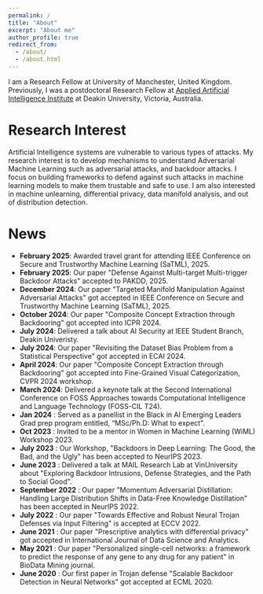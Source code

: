 ```yaml
---
permalink: /
title: "About"
excerpt: "About me"
author_profile: true
redirect_from: 
  - /about/
  - /about.html
---
```


I am a Research Fellow at University of Manchester, United Kingdom. Previously, I was a postdoctoral Research Fellow at [Applied Artificial Intelligence Institute](https://a2i2.deakin.edu.au/) at Deakin University, Victoria, Australia.

Research Interest
======
Artificial Intelligence systems are vulnerable to various types of attacks. My research interest is to develop mechanisms to understand Adversarial Machine Learning such as adversarial attacks, and backdoor attacks. I focus on building frameworks to defend against such attacks in machine learning models to make them trustable and safe to use. I am also interested in machine unlearning, differential privacy, data manifold analysis, and out of distribution detection. 

News
======
- **February 2025**: Awarded travel grant for attending IEEE Conference on Secure and Trustworthy Machine Learning (SaTML), 2025.
- **February 2025**: Our paper "Defense Against Multi-target Multi-trigger Backdoor Attacks" accepted to PAKDD, 2025.
- **December 2024**: Our paper "Targeted Manifold Manipulation Against Adversarial Attacks" got accepted in IEEE Conference on Secure and Trustworthy Machine Learning (SaTML), 2025.
- **October 2024**: Our paper "Composite Concept Extraction through Backdooring" got accepted into ICPR 2024.
- **July 2024**: Delivered a talk about AI Security at IEEE Student Branch, Deakin Univeristy.
- **July 2024**: Our paper "Revisiting the Dataset Bias Problem from a Statistical Perspective" got accepted in ECAI 2024.
- **April 2024**: Our paper "Composite Concept Extraction through Backdooring" got accepted into Fine-Grained Visual Categorization, CVPR 2024 workshop.
- **March 2024**: Delivered a keynote talk at the Second International Conference on FOSS Approaches towards Computational Intelligence and Language Technology (FOSS-CIL T24). 
- **Jan 2024** : Served as a panellist in the Black in AI Emerging Leaders Grad prep program entitled, “MSc/Ph.D: What to expect".
- **Oct 2023** : Invited to be a mentor in Women in Machine Learning (WiML) Workshop 2023.
- **July 2023** : Our Workshop, "Backdoors in Deep Learning: The Good, the Bad, and the Ugly" has been accepted to NeurIPS 2023.
- **June 2023** : Delivered a talk at MAIL Research Lab at VinUniversity about "Exploring Backdoor Intrusions, Defense Strategies, and the Path to Social Good".
- **September 2022** : Our paper "Momentum Adversarial Distillation: Handling Large Distribution Shifts in Data-Free Knowledge Distillation" has been accepted in NeurIPS 2022.
- **July 2022** : Our paper "Towards Effective and Robust Neural Trojan Defenses via Input Filtering" is accepted at ECCV 2022. 
- **June 2021** : Our paper "Prescriptive analytics with differential privacy" got accepted in International Journal of Data Science and Analytics.
- **May 2021** : Our paper "Personalized single-cell networks: a framework to predict the response of any gene to any drug for any patient" in BioData Mining journal.
- **June 2020** : Our first paper in Trojan defense "Scalable Backdoor Detection in Neural Networks" got accepted at ECML 2020.

